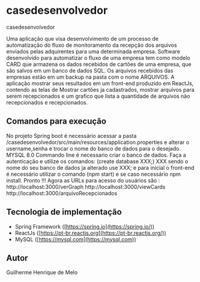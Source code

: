 # casedesenvolvedor
casedesenvolvedor

  Uma aplicação que visa desenvolvimento de um processo de automatização do fluxo de
monitoramento da recepção dos arquivos enviados pelas adquirentes para uma determinada
empresa. 
  Software desenvolvido para automatizar o fluxo de uma empresa tem como modelo CARD que 
armazena os dados recebidos de cartões de uma empresa, que são salvos em um banco de dados 
SQL. Os arquivos recebidos das empresas estão em um backup na pasta com o nome ARQUIVOS.
  A aplicação mostrar seus resultados em um front-end produzido em ReactJs, contendo as telas
de Mostrar cartões ja cadastrados, mostrar arquivos para serem recepcionados e um grafico
que lista a quantidade de arquivos não recepcionados e recepcionados.

## Comandos para execução
  No projeto Spring boot é necessário acessar a pasta /casedesenvolvedor/src/main/resources/application.properties
e alterar o username,senha e trocar o nome do banco de dados para o desejado.
  MYSQL 8.0 Commando line é necessario criar o banco de dados. Faça a autenticação e utilize os comandos:
    (create database XXX;) XXX sendo o nome do seu banco de dados ja alterado
     use XXX;
   e para inicial o front-end é necessário utilizar o comando (npm start) e se caso necessário npm install.
 Pronto !!! Agora as URLs para acesso do usuários são :
    http://localhost:3000/verGraph
    http://localhost:3000/viewCards
    http://localhost:3000/arquivoRecepcionados



## Tecnologia de implementação

- Spring Framework ([https://spring.io](https://spring.io/))
- ReactJs ([https://pt-br.reactjs.org](https://pt-br.reactjs.org/))
- MySQL  ([https://mysql.com](https://mysql.com))

## Autor

Guilherme Henrique de Melo

